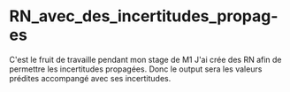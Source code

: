 # RN_avec_des_incertitudes_propag-es
C'est le fruit de travaille pendant mon stage de M1
J'ai crée des RN afin de permettre les incertitudes propagées. Donc le output sera les valeurs prédites accompangé avec ses incertitudes.
